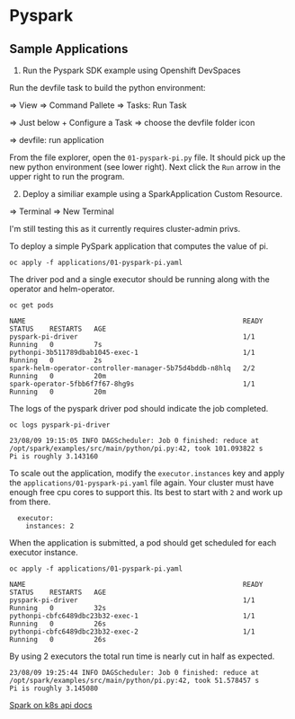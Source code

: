 # Pyspark 

## Sample Applications

1) Run the Pyspark SDK example using Openshift DevSpaces

Run the devfile task to build the python environment:

=> View => Command Pallete => Tasks: Run Task

=> Just below + Configure a Task => choose the devfile folder icon

=> devfile: run application

From the file explorer, open the `01-pyspark-pi.py` file. It should
pick up the new python environment (see lower right). Next 
click the `Run` arrow in the upper right to run the program.

2) Deploy a similiar example using a SparkApplication Custom Resource.

=> Terminal => New Terminal

I'm still testing this as it currently requires cluster-admin privs.

To deploy a simple PySpark application that computes the value of pi.
```
oc apply -f applications/01-pyspark-pi.yaml
``` 

The driver pod and a single executor should be running along with the
operator and helm-operator.
```
oc get pods
```
```
NAME                                                      READY   STATUS    RESTARTS   AGE
pyspark-pi-driver                                         1/1     Running   0          7s
pythonpi-3b511789dbab1045-exec-1                          1/1     Running   0          2s
spark-helm-operator-controller-manager-5b75d4bddb-n8hlq   2/2     Running   0          20m
spark-operator-5fbb6f7f67-8hg9s                           1/1     Running   0          20m
```

The logs of the pyspark driver pod should indicate the job completed.
```
oc logs pyspark-pi-driver
```
```
23/08/09 19:15:05 INFO DAGScheduler: Job 0 finished: reduce at /opt/spark/examples/src/main/python/pi.py:42, took 101.093822 s
Pi is roughly 3.143160
```

To scale out the application, modify the `executor.instances` key and apply the `applications/01-pyspark-pi.yaml` file again. Your cluster must have enough free cpu cores to support this. Its best to start with `2` and work up from there.
```
  executor:
    instances: 2
```

When the application is submitted, a pod should get scheduled for each executor instance.
```
oc apply -f applications/01-pyspark-pi.yaml
``` 

```
NAME                                                      READY   STATUS    RESTARTS   AGE
pyspark-pi-driver                                         1/1     Running   0          32s
pythonpi-cbfc6489dbc23b32-exec-1                          1/1     Running   0          26s
pythonpi-cbfc6489dbc23b32-exec-2                          1/1     Running   0          26s
```

By using 2 executors the total run time is nearly cut in half as expected.
```
23/08/09 19:25:44 INFO DAGScheduler: Job 0 finished: reduce at /opt/spark/examples/src/main/python/pi.py:42, took 51.578457 s
Pi is roughly 3.145080
```

[Spark on k8s api docs](https://github.com/GoogleCloudPlatform/spark-on-k8s-operator/blob/master/docs/api-docs.md)